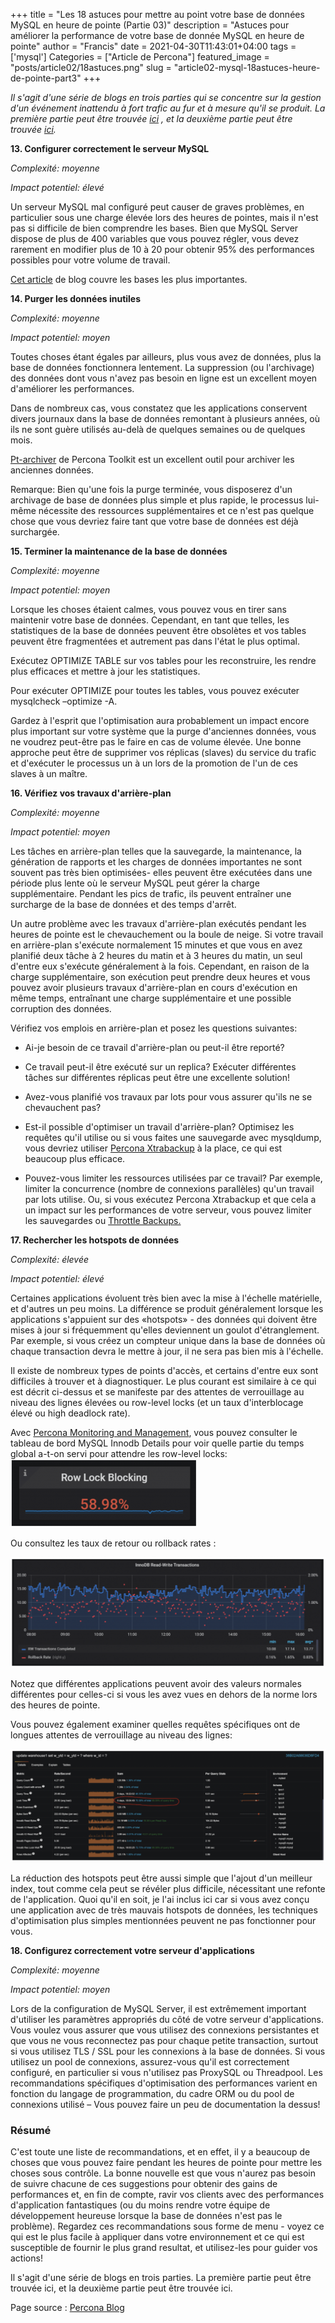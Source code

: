+++
title = "Les 18 astuces pour mettre au point votre base de données MySQL en heure de pointe (Partie 03)"
description = "Astuces pour améliorer la performance de votre base de donnée MySQL en heure de pointe"
author = "Francis"
date = 2021-04-30T11:43:01+04:00
tags = ['mysql']
Categories = ["Article de Percona"]
featured_image = "posts/article02/18astuces.png"
slug = "article02-mysql-18astuces-heure-de-pointe-part3"
+++



*Il s&#39;agit d&#39;une série de blogs en trois parties qui se concentre sur la gestion d&#39;un événement inattendu à fort trafic au fur et à mesure qu&#39;il se produit. La première partie peut être trouvée [ici](/posts/article02-mysql-18astuces-heure-de-pointe-part1/) , et la deuxième partie peut être trouvée [ici](/posts/article02-mysql-18astuces-heure-de-pointe-part2/).*


**13. Configurer correctement le serveur MySQL**

_Complexité: moyenne_

_Impact potentiel: élevé_

Un serveur MySQL mal configuré peut causer de graves problèmes, en particulier sous une charge élevée lors des heures de pointes, mais il n&#39;est pas si difficile de bien comprendre les bases. Bien que MySQL Server dispose de plus de 400 variables que vous pouvez régler, vous devez rarement en modifier plus de 10 à 20 pour obtenir 95% des performances possibles pour votre volume de travail.

[Cet article](https://www.percona.com/blog/2016/10/12/mysql-5-7-performance-tuning-immediately-after-installation/) de blog couvre les bases les plus importantes.

**14. Purger les données inutiles**

_Complexité: moyenne_

_Impact potentiel: moyen_

Toutes choses étant égales par ailleurs, plus vous avez de données, plus la base de données fonctionnera lentement. La suppression (ou l&#39;archivage) des données dont vous n&#39;avez pas besoin en ligne est un excellent moyen d&#39;améliorer les performances.

Dans de nombreux cas, vous constatez que les applications conservent divers journaux dans la base de données remontant à plusieurs années, où ils ne sont guère utilisés au-delà de quelques semaines ou de quelques mois.

[Pt-archiver](https://www.percona.com/doc/percona-toolkit/LATEST/pt-archiver.html) de Percona Toolkit est un excellent outil pour archiver les anciennes données.

Remarque: Bien qu&#39;une fois la purge terminée, vous disposerez d&#39;un archivage de base de données plus simple et plus rapide, le processus lui-même nécessite des ressources supplémentaires et ce n&#39;est pas quelque chose que vous devriez faire tant que votre base de données est déjà surchargée.

**15. Terminer la maintenance de la base de données**

_Complexité: moyenne_

_Impact potentiel: moyen_

Lorsque les choses étaient calmes, vous pouvez vous en tirer sans maintenir votre base de données. Cependant, en tant que telles, les statistiques de la base de données peuvent être obsolètes et vos tables peuvent être fragmentées et autrement pas dans l&#39;état le plus optimal.

Exécutez OPTIMIZE TABLE sur vos tables pour les reconstruire, les rendre plus efficaces et mettre à jour les statistiques.

Pour exécuter OPTIMIZE pour toutes les tables, vous pouvez exécuter mysqlcheck –optimize -A.

Gardez à l&#39;esprit que l&#39;optimisation aura probablement un impact encore plus important sur votre système que la purge d&#39;anciennes données, vous ne voudrez peut-être pas le faire en cas de volume élevée. Une bonne approche peut être de supprimer vos réplicas (slaves) du service du trafic et d&#39;exécuter le processus un à un lors de la promotion de l&#39;un de ces slaves à un maître.

**16. Vérifiez vos travaux d&#39;arrière-plan**

_Complexité: moyenne_

_Impact potentiel: moyen_

Les tâches en arrière-plan telles que la sauvegarde, la maintenance, la génération de rapports et les charges de données importantes ne sont souvent pas très bien optimisées- elles peuvent être exécutées dans une période plus lente où le serveur MySQL peut gérer la charge supplémentaire. Pendant les pics de trafic, ils peuvent entraîner une surcharge de la base de données et des temps d&#39;arrêt.

Un autre problème avec les travaux d&#39;arrière-plan exécutés pendant les heures de pointe est le chevauchement ou la boule de neige. Si votre travail en arrière-plan s&#39;exécute normalement 15 minutes et que vous en avez planifié deux tâche à 2 heures du matin et à 3 heures du matin, un seul d&#39;entre eux s&#39;exécute généralement à la fois. Cependant, en raison de la charge supplémentaire, son exécution peut prendre deux heures et vous pouvez avoir plusieurs travaux d&#39;arrière-plan en cours d&#39;exécution en même temps, entraînant une charge supplémentaire et une possible corruption des données.

Vérifiez vos emplois en arrière-plan et posez les questions suivantes:

- Ai-je besoin de ce travail d&#39;arrière-plan ou peut-il être reporté?

- Ce travail peut-il être exécuté sur un replica? Exécuter différentes tâches sur différentes réplicas peut être une excellente solution!

- Avez-vous planifié vos travaux par lots pour vous assurer qu&#39;ils ne se chevauchent pas?

- Est-il possible d&#39;optimiser un travail d&#39;arrière-plan? Optimisez les requêtes qu&#39;il utilise ou si vous faites une sauvegarde avec mysqldump, vous devriez utiliser [Percona Xtrabackup](https://www.percona.com/software/mysql-database/percona-xtrabackup) à la place, ce qui est beaucoup plus efficace.

- Pouvez-vous limiter les ressources utilisées par ce travail? Par exemple, limiter la concurrence (nombre de connexions parallèles) qu&#39;un travail par lots utilise. Ou, si vous exécutez Percona Xtrabackup et que cela a un impact sur les performances de votre serveur, vous pouvez limiter les sauvegardes ou [Throttle Backups.](https://www.percona.com/doc/percona-xtrabackup/LATEST/advanced/throttling_backups.html)

**17. Rechercher les hotspots de données**

_Complexité: élevée_

_Impact potentiel: élevé_

Certaines applications évoluent très bien avec la mise à l&#39;échelle matérielle, et d&#39;autres un peu moins. La différence se produit généralement lorsque les applications s&#39;appuient sur des «hotspots» - des données qui doivent être mises à jour si fréquemment qu&#39;elles deviennent un goulot d&#39;étranglement. Par exemple, si vous créez un compteur unique dans la base de données où chaque transaction devra le mettre à jour, il ne sera pas bien mis à l&#39;échelle.

Il existe de nombreux types de points d&#39;accès, et certains d&#39;entre eux sont difficiles à trouver et à diagnostiquer. Le plus courant est similaire à ce qui est décrit ci-dessus et se manifeste par des attentes de verrouillage au niveau des lignes élevées ou row-level locks (et un taux d&#39;interblocage élevé ou high deadlock rate).

Avec [Percona Monitoring and Management](https://www.percona.com/software/database-tools/percona-monitoring-and-management), vous pouvez consulter le tableau de bord MySQL Innodb Details pour voir quelle partie du temps global a-t-on servi pour attendre les row-level locks:
 ![image 01](/posts/article02/p03_image01.png)

Ou consultez les taux de retour ou rollback rates :

 ![image 02](/posts/article02/p03_image02.png)

Notez que différentes applications peuvent avoir des valeurs normales différentes pour celles-ci si vous les avez vues en dehors de la norme lors des heures de pointe.

Vous pouvez également examiner quelles requêtes spécifiques ont de longues attentes de verrouillage au niveau des lignes:

 ![image 03](/posts/article02/p03_image03.png)

La réduction des hotspots peut être aussi simple que l&#39;ajout d&#39;un meilleur index, tout comme cela peut se révéler plus difficile, nécessitant une refonte de l&#39;application. Quoi qu&#39;il en soit, je l&#39;ai inclus ici car si vous avez conçu une application avec de très mauvais hotspots de données, les techniques d&#39;optimisation plus simples mentionnées peuvent ne pas fonctionner pour vous.

**18. Configurez correctement votre serveur d&#39;applications**

_Complexité: moyenne_

_Impact potentiel: moyen_

Lors de la configuration de MySQL Server, il est extrêmement important d&#39;utiliser les paramètres appropriés du côté de votre serveur d&#39;applications. Vous voulez vous assurer que vous utilisez des connexions persistantes et que vous ne vous reconnectez pas pour chaque petite transaction, surtout si vous utilisez TLS / SSL pour les connexions à la base de données. Si vous utilisez un pool de connexions, assurez-vous qu&#39;il est correctement configuré, en particulier si vous n&#39;utilisez pas ProxySQL ou Threadpool. Les recommandations spécifiques d&#39;optimisation des performances varient en fonction du langage de programmation, du cadre ORM ou du pool de connexions utilisé – Vous pouvez faire un peu de documentation la dessus!

### Résumé

C&#39;est toute une liste de recommandations, et en effet, il y a beaucoup de choses que vous pouvez faire pendant les heures de pointe pour mettre les choses sous contrôle. La bonne nouvelle est que vous n&#39;aurez pas besoin de suivre chacune de ces suggestions pour obtenir des gains de performances et, en fin de compte, ravir vos clients avec des performances d&#39;application fantastiques (ou du moins rendre votre équipe de développement heureuse lorsque la base de données n&#39;est pas le problème). Regardez ces recommandations sous forme de menu - voyez ce qui est le plus facile à appliquer dans votre environnement et ce qui est susceptible de fournir le plus grand resultat, et utilisez-les pour guider vos actions!

Il s&#39;agit d&#39;une série de blogs en trois parties. La première partie peut être trouvée ici, et la deuxième partie peut être trouvée ici.

Page source : [Percona Blog](https://www.percona.com/blog/2020/04/07/18-things-you-can-do-to-remove-mysql-bottlenecks-caused-by-high-traffic-part-three/)